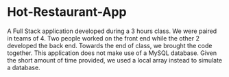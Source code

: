 # Hot-Restaurant-App
A Full Stack application developed during a 3 hours class. We were paired in teams of 4. Two people worked on the front end while the other 2 developed the back end. Towards the end of class, we brought the code together. This application does not make use of a MySQL database. Given the short amount of time provided, we used a local array instead to simulate a database.
